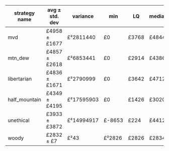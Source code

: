 strategy name | avg ± std. dev | variance | min | LQ | median | UQ | max | sample size
---|---|---|---|---|---|---|---|---
mvd | £4958 ± £1677 | £²2811440 | £0 | £3768 | £4844| £6000 | £11858 | 720001
mtn\_dew | £4857 ± £2618 | £²6853441 | £0 | £2914 | £4386 | £6306 | £17612 | 775409
libertarian | £4836 ± £1671 | £²2790999 | £0 | £3642 | £4712 | £5908 | £12755 | 353692
half\_mountain | £4349 ± £4195| £²17595903 | £0 | £1426| £3020| £5819 | £30038 | 574983
unethical | £3933 ± £3872 | £²14994917 | £-8653 | £224 | £4412 | £6742 | £19440 | 423587
woody | £2832 ± £7 | £²43 | £²2826 | £2826 | £2834 | £2861 | £2835 | 511603
